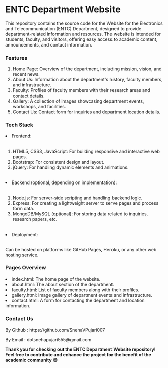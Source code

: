 <h1>ENTC Department Website </h1>
<p>This repository contains the source code for the Website for the Electronics and Telecommunication (ENTC) Department, designed to provide department-related information and resources. The website is intended for students, faculty, and visitors, offering easy access to academic content, announcements, and contact information.
</p>
 <h3>Features</h3>
 <ol type = "1">
<li>Home Page: Overview of the department, including mission, vision, and recent news.</li>
<li>About Us: Information about the department's history, faculty members, and infrastructure.</li>

<li>Faculty: Profiles of faculty members with their research areas and contact details. </li>

<li>Gallery: A collection of images showcasing department events, workshops, and facilities. </li>
<li>Contact Us: Contact form for inquiries and department location details.</li>

</ol>
<h3>Tech Stack</h3>

<li>Frontend: </li> </br>
<ol type = "1">

<li>HTML5, CSS3, JavaScript: For building responsive and interactive web pages. </li>
<li>Bootstrap: For consistent design and layout.</li>
<li>jQuery: For handling dynamic elements and animations.</li>
</br>
</ol>

<li>Backend (optional, depending on implementation):  </li> </br>
<ol type = "1">
  <li>Node.js: For server-side scripting and handling backend logic. </li>
<li>Express: For creating a lightweight server to serve pages and process form data. </li>
<li>MongoDB/MySQL (optional): For storing data related to inquiries, research papers, etc. </li>
</br>
</ol>

<li>Deployment: </li> </br>

<p>Can be hosted on platforms like GitHub Pages, Heroku, or any other web hosting service. </p>


<h3>Pages Overview </h3>
<li>index.html: The home page of the website.</li>
<li>about.html: The about section of the department.</li>
<li>faculty.html: List of faculty members along with their profiles.</li>
<li>gallery.html: Image gallery of department events and infrastructure.</li>
<li>contact.html: A form for contacting the department and location information.</li>


<h3>Contact Us</h3>

<p>By Github : https://github.com/SnehaVPujari007 </p>
<p>By Email : dotsnehapujari555@gmail.com </p>

<b>Thank you for checking out the ENTC Department Website repository! Feel free to contribute and enhance the project for the benefit of the academic community 😊 </b>







